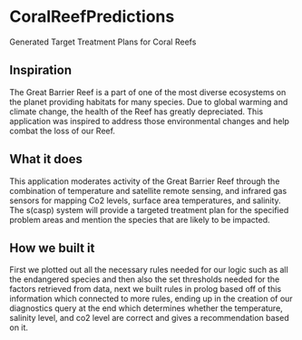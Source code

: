 # CoralReefPredictions
Generated Target Treatment Plans for Coral Reefs

## Inspiration 
The Great Barrier Reef is a part of one of the most diverse ecosystems on the planet providing habitats for many species. Due to global warming and climate change, the health of the Reef has greatly depreciated. This application was inspired to address those environmental changes and help combat the loss of our Reef.


## What it does
This application moderates activity of the Great Barrier Reef through the combination of temperature and satellite remote sensing, and infrared gas sensors for mapping Co2 levels, surface area temperatures, and salinity. The s(casp) system will provide a targeted treatment plan for the specified problem areas and mention the species that are likely to be impacted.

## How we built it 
First we plotted out all the necessary rules needed for our logic such as all the endangered species and then also the set thresholds needed for the factors retrieved from data, next we built rules in prolog based off of this information which connected to more rules, ending up in the creation of our diagnostics query at the end which determines whether the temperature, salinity level, and co2 level are correct and gives a recommendation based on it.
